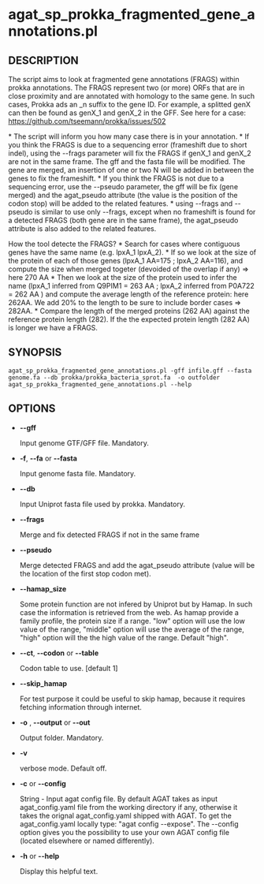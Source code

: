 # agat\_sp\_prokka\_fragmented\_gene\_annotations.pl

## DESCRIPTION

The script aims to look at fragmented gene annotations (FRAGS) within prokka annotations.
The FRAGS represent two (or more) ORFs that are in close proximity and are annotated
with homology to the same gene. In such cases, Prokka ads an \_n suffix to the gene ID.
For example, a splitted genX can then be found as genX\_1 and genX\_2 in the GFF.
See here for a case: https://github.com/tseemann/prokka/issues/502

\* The script will inform you how many case there is in your annotation.
\* If you think the FRAGS is due to a sequencing error (frameshift due to short indel),
using the --frags parameter will fix the FRAGS if genX\_1 and genX\_2 are not in the same frame.
The gff and the fasta file will be modified. The gene are merged, an insertion of
one or two N will be added in between the genes to fix the frameshift.
\* If you think the FRAGS is not due to a sequencing error, use the --pseudo parameter,
the gff will be fix (gene merged) and the agat\_pseudo attribute (the value is the position of the codon stop)
will be added to the related features.
\* using --frags and --pseudo is similar to use only --frags, except when no frameshift
is found for a detected FRAGS (both gene are in the same frame), the agat\_pseudo
attribute is also added to the related features.

How the tool detecte the FRAGS?
\* Search for cases where contiguous genes have the same name (e.g. lpxA\_1 lpxA\_2).
\* If so we look at the size of the protein of each of those genes (lpxA\_1 AA=175 ; lpxA\_2 AA=116),
and compute the size when merged togeter (devoided of the overlap if any) => here 270 AA
\* Then we look at the size of the protein used to infer the name (lpxA\_1 inferred from Q9PIM1 = 263 AA ; lpxA\_2 inferred from P0A722 = 262 AA )
and compute the average length of the reference protein: here 262AA. We add 20% to the length to be sure to include border cases => 282AA.
\* Compare the length of the merged proteins (262 AA) against the reference protein length (282).
If the the expected protein length (282 AA) is longer we have a FRAGS.

## SYNOPSIS

```
agat_sp_prokka_fragmented_gene_annotations.pl -gff infile.gff --fasta genome.fa --db prokka/prokka_bacteria_sprot.fa  -o outfolder
agat_sp_prokka_fragmented_gene_annotations.pl --help
```

## OPTIONS

- **--gff**

    Input genome GTF/GFF file. Mandatory.

- **-f**, **--fa** or **--fasta**

    Input genome fasta file. Mandatory.

- **--db**

    Input Uniprot fasta file used by prokka. Mandatory.

- **--frags**

    Merge and fix detected FRAGS if not in the same frame

- **--pseudo**

    Merge detected FRAGS and add the agat\_pseudo attribute (value will be the location of the first stop codon met).

- **--hamap\_size**

    Some protein function are not infered by Uniprot but by Hamap. In such case the information
    is retrieved from the web. As hamap provide a family profile, the protein size if a range.
    "low" option will use the low value of the range,
    "middle" option will use the average of the range,
    "high" option will the the high value of the range.
    Default "high".

- **--ct**, **--codon** or **--table**

    Codon table to use. \[default 1\]

- **--skip\_hamap**

    For test purpose it could be useful to skip hamap, because it requires fetching information through internet.

- **-o** , **--output** or **--out**

    Output folder. Mandatory.

- **-v**

    verbose mode. Default off.

- **-c** or **--config**

    String - Input agat config file. By default AGAT takes as input agat_config.yaml file from the working directory if any,
    otherwise it takes the orignal agat_config.yaml shipped with AGAT. To get the agat_config.yaml locally type: "agat config --expose".
    The --config option gives you the possibility to use your own AGAT config file (located elsewhere or named differently).

- **-h** or **--help**

    Display this helpful text.

